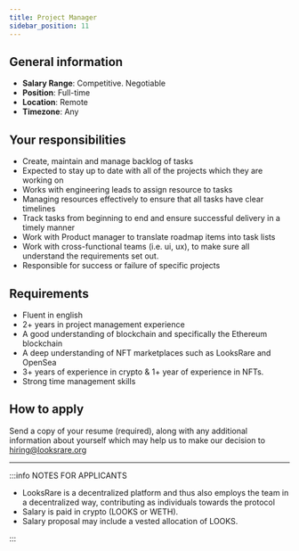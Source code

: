 ```yaml
---
title: Project Manager
sidebar_position: 11
---
```


## General information

- **Salary Range**: Competitive. Negotiable
- **Position**: Full-time
- **Location**: Remote
- **Timezone**: Any

## Your responsibilities

- Create, maintain and manage backlog of tasks
- Expected to stay up to date with all of the projects which they are working on
- Works with engineering leads to assign resource to tasks
- Managing resources effectively to ensure that all tasks have clear timelines
- Track tasks from beginning to end and ensure successful delivery in a timely manner
- Work with Product manager to translate roadmap items into task lists
- Work with cross-functional teams (i.e. ui, ux), to make sure all understand the requirements set out.
- Responsible for success or failure of specific projects

## Requirements

- Fluent in english
- 2+ years in project management experience
- A good understanding of blockchain and specifically the Ethereum blockchain
- A deep understanding of NFT marketplaces such as LooksRare and OpenSea
- 3+ years of experience in crypto & 1+ year of experience in NFTs.
- Strong time management skills

## How to apply

Send a copy of your resume (required), along with any additional information about yourself which may help us to make our decision to hiring@looksrare.org

---

:::info NOTES FOR APPLICANTS

- LooksRare is a decentralized platform and thus also employs the team in a decentralized way, contributing as individuals towards the protocol
- Salary is paid in crypto (LOOKS or WETH).
- Salary proposal may include a vested allocation of LOOKS.

:::
